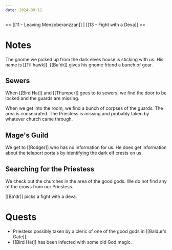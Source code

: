 ```yaml
---
date: 2024-09-11
---
```

<< [[11 - Leaving Menzoberanzzan]] | [[13 - Fight with a Deva]] >>
# Notes

The gnome we picked up from the dark elves house is sticking with us. His name is [[Til'hawk]]. [[Ba'dr]] gives his gnome friend a bunch of gear.

## Sewers

When [[Bird Hat]] and [[Thumper]] goes to to sewers, we find the door to be locked and the guards are missing. 

When we get into the room, we find a bunch of corpses of the guards. The area is consecrated. The Priestess is missing and probably taken by whatever church came through.

## Mage's Guild

We get to [[Rodger]] who has no information for us. He does get information about the teleport portals by identifying the dark elf crests on us.

## Searching for the Priestess

We check out the churches in the area of the good gods. We do not find any of the crows from our Priestess. 

[[Ba'dr]] picks a fight with a deva.
# Quests

 * Priestess possibly taken by a cleric of one of the good gods in [[Baldur's Gate]].
 * [[Bird Hat]] has been infected with some old God magic.